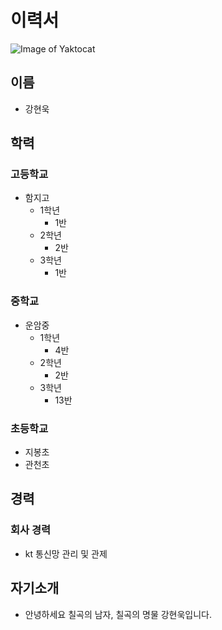 # 이력서
![Image of Yaktocat](https://jmagazine.joins.com/_data/photo/2019/04/2949993301_QGcF14Px_1.jpg)
## 이름
- 강현욱

## 학력
### 고등학교
- 함지고
  - 1학년
    - 1반
  - 2학년
    - 2반
  - 3학년
    - 1반
### 중학교
- 운암중
  - 1학년
    - 4반
  - 2학년
    - 2반
  - 3학년
    - 13반
### 초등학교
- 지봉초
- 관천초

## 경력
### 회사 경력
- kt 통신망 관리 및 관제


## 자기소개
- 안녕하세요 칠곡의 남자, 칠곡의 명물 강현욱입니다.
